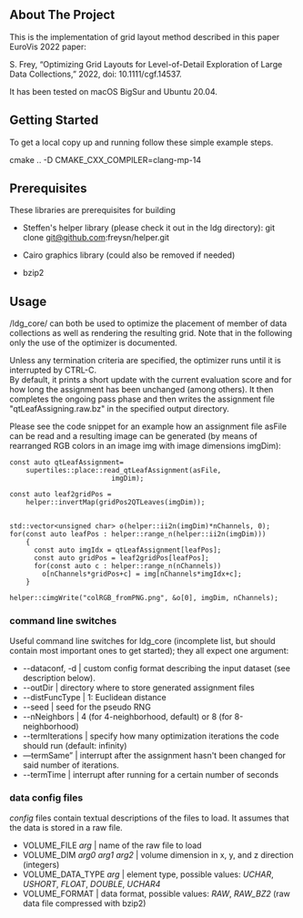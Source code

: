 <div id="top"></div>


<!-- ABOUT THE PROJECT -->
## About The Project

This is the implementation of grid layout method described in this paper EuroVis 2022 paper:

S. Frey, “Optimizing Grid Layouts for Level-of-Detail Exploration of Large Data Collections,” 2022, doi: 10.1111/cgf.14537.

It has been tested on macOS BigSur and Ubuntu 20.04. 

<!-- // -->
<!-- // Copyright (c) Steffen Frey (University of Groningen, Netherlands). All rights reserved. -->
<!-- // Licensed under the MIT license. See LICENSE file in the project root for details. -->
<!-- // -->

<!-- Below, a quick sketch of the main concept is provided. Please refer to the paper for details. -->

<!-- * TODO -->



<!-- ### Built With -->

<!-- * [Next.js](https://nextjs.org/) -->
<!-- * [React.js](https://reactjs.org/) -->
<!-- * [Vue.js](https://vuejs.org/) -->
<!-- * [Angular](https://angular.io/) -->
<!-- * [Svelte](https://svelte.dev/) -->
<!-- * [Laravel](https://laravel.com) -->
<!-- * [Bootstrap](https://getbootstrap.com) -->
<!-- * [JQuery](https://jquery.com) -->

<!-- <p align="right">(<a href="#top">back to top</a>)</p> -->



<!-- GETTING STARTED -->
## Getting Started

<!-- This is an example of how you may give instructions on setting up your project locally. -->
To get a local copy up and running follow these simple example steps.

cmake .. -D CMAKE_CXX_COMPILER=clang-mp-14

## Prerequisites

These libraries are prerequisites for building

* Steffen's helper library (please check it out in the ldg directory):
  git clone git@github.com:freysn/helper.git

* Cairo graphics library (could also be removed if needed)

* bzip2

<!-- ### Installation -->

<!-- 1. Get a free API Key at [https://example.com](https://example.com) -->
<!-- 2. Clone the repo -->
<!--    ```sh -->
<!--    git clone https://github.com/github_username/repo_name.git -->
<!--    ``` -->
<!-- 3. Install NPM packages -->
<!--    ```sh -->
<!--    npm install -->
<!--    ``` -->
<!-- 4. Enter your API in `config.js` -->
<!--    ```js -->
<!--    const API_KEY = 'ENTER YOUR API'; -->
<!--    ``` -->

<!-- <p align="right">(<a href="#top">back to top</a>)</p> -->



<!-- USAGE EXAMPLES -->
## Usage

/ldg_core/ can both be used to optimize the placement of member of data collections as well as rendering the resulting grid.
Note that in the following only the use of the optimizer is documented.

Unless any termination criteria are specified, the optimizer runs until it is interrupted by CTRL-C.  
By default, it prints a short update with the current evaluation score and for how long the assignment has been unchanged (among others). 
It then completes the ongoing pass phase and then writes the assignment file "qtLeafAssigning.raw.bz" in the specified output directory. 

Please see the code snippet for an example how an assignment file asFile can be read and a resulting image can be generated (by means of rearranged RGB colors in an image img with image dimensions imgDim):

```
const auto qtLeafAssignment=
	supertiles::place::read_qtLeafAssignment(asFile,
						 imgDim);

const auto leaf2gridPos =
	helper::invertMap(gridPos2QTLeaves(imgDim));


std::vector<unsigned char> o(helper::ii2n(imgDim)*nChannels, 0);
for(const auto leafPos : helper::range_n(helper::ii2n(imgDim)))
	{
	  const auto imgIdx = qtLeafAssignment[leafPos];
	  const auto gridPos = leaf2gridPos[leafPos];
	  for(const auto c : helper::range_n(nChannels))
	    o[nChannels*gridPos+c] = img[nChannels*imgIdx+c];
	}
      
helper::cimgWrite("colRGB_fromPNG.png", &o[0], imgDim, nChannels);
```

### command line switches
Useful command line switches for ldg_core (incomplete list, but should contain most important ones to get started); they all expect one argument:

* --dataconf, -d | custom config format describing the input dataset (see description below).
* --outDir | directory where to store generated assignment files
* --distFuncType | 1: Euclidean distance
* --seed | seed for the pseudo RNG
* --nNeighbors | 4 (for 4-neighborhood, default) or 8 (for 8-neighborhood)
* --termIterations | specify how many optimization iterations the code should run (default: infinity)
* —termSame” | interrupt after the assignment hasn't been changed for said number of iterations.
* --termTime | interrupt after running for a certain number of seconds


### data config files

_config_ files contain textual descriptions of the files to load. It assumes that the data is stored in a raw file.

* VOLUME\_FILE _arg_ | name of the raw file to load
* VOLUME\_DIM _arg0_ _arg1_ _arg2_ | volume dimension in x, y, and z direction (integers)
* VOLUME\_DATA_TYPE _arg_ | element type, possible values: _UCHAR_, _USHORT_, _FLOAT_, _DOUBLE_, _UCHAR4_
* VOLUME\_FORMAT | data format, possible values: _RAW_, _RAW_BZ2_ (raw data file compressed with bzip2)

<!-- _For more examples, please refer to the [Documentation](https://example.com)_ -->

<!-- <p align="right">(<a href="#top">back to top</a>)</p> -->



<!-- ROADMAP -->
<!-- ## Roadmap -->

<!-- - [] Feature 1 -->
<!-- - [] Feature 2 -->
<!-- - [] Feature 3 -->
<!--     - [] Nested Feature -->

<!-- See the [open issues](https://github.com/github_username/repo_name/issues) for a full list of proposed features (and known issues). -->

<!-- <p align="right">(<a href="#top">back to top</a>)</p> -->



<!-- CONTRIBUTING -->
<!-- ## Contributing -->

<!-- Contributions are what make the open source community such an amazing place to learn, inspire, and create. Any contributions you make are **greatly appreciated**. -->

<!-- If you have a suggestion that would make this better, please fork the repo and create a pull request. You can also simply open an issue with the tag "enhancement". -->
<!-- Don't forget to give the project a star! Thanks again! -->

<!-- 1. Fork the Project -->
<!-- 2. Create your Feature Branch (`git checkout -b feature/AmazingFeature`) -->
<!-- 3. Commit your Changes (`git commit -m 'Add some AmazingFeature'`) -->
<!-- 4. Push to the Branch (`git push origin feature/AmazingFeature`) -->
<!-- 5. Open a Pull Request -->

<!-- <p align="right">(<a href="#top">back to top</a>)</p> -->



<!-- LICENSE -->
<!-- ## License -->

<!-- Distributed under the MIT License. See `LICENSE.txt` for more information. -->

<!-- <p align="right">(<a href="#top">back to top</a>)</p> -->



<!-- CONTACT -->
<!-- ## Contact -->

<!-- Your Name - [@twitter_handle](https://twitter.com/twitter_handle) - email@email_client.com -->

<!-- Project Link: [https://github.com/github_username/repo_name](https://github.com/github_username/repo_name) -->

<!-- <p align="right">(<a href="#top">back to top</a>)</p> -->



<!-- ACKNOWLEDGMENTS -->
<!-- ## Acknowledgments -->

<!-- * []() -->
<!-- * []() -->
<!-- * []() -->

<!-- <p align="right">(<a href="#top">back to top</a>)</p> -->



<!-- MARKDOWN LINKS & IMAGES -->
<!-- https://www.markdownguide.org/basic-syntax/#reference-style-links -->
[contributors-shield]: https://img.shields.io/github/contributors/github_username/repo_name.svg?style=for-the-badge
[contributors-url]: https://github.com/github_username/repo_name/graphs/contributors
[forks-shield]: https://img.shields.io/github/forks/github_username/repo_name.svg?style=for-the-badge
[forks-url]: https://github.com/github_username/repo_name/network/members
[stars-shield]: https://img.shields.io/github/stars/github_username/repo_name.svg?style=for-the-badge
[stars-url]: https://github.com/github_username/repo_name/stargazers
[issues-shield]: https://img.shields.io/github/issues/github_username/repo_name.svg?style=for-the-badge
[issues-url]: https://github.com/github_username/repo_name/issues
[license-shield]: https://img.shields.io/github/license/github_username/repo_name.svg?style=for-the-badge
[license-url]: https://github.com/github_username/repo_name/blob/master/LICENSE.txt
[linkedin-shield]: https://img.shields.io/badge/-LinkedIn-black.svg?style=for-the-badge&logo=linkedin&colorB=555
[linkedin-url]: https://linkedin.com/in/linkedin_username
[product-screenshot]: images/screenshot.png
